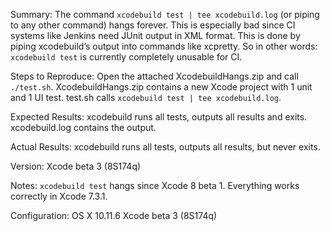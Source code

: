 Summary:
The command `xcodebuild test | tee xcodebuild.log` (or piping to any other command) hangs forever.
This is especially bad since CI systems like Jenkins need JUnit output in XML format. This is done by piping xcodebuild’s output into commands like xcpretty. So in other words: `xcodebuild test` is currently completely unusable for CI.

Steps to Reproduce:
Open the attached XcodebuildHangs.zip and call `./test.sh`.
XcodebuildHangs.zip contains a new Xcode project with 1 unit and 1 UI test.
test.sh calls `xcodebuild test | tee xcodebuild.log`.

Expected Results:
xcodebuild runs all tests, outputs all results and exits. xcodebuild.log contains the output.

Actual Results:
xcodebuild runs all tests, outputs all results, but never exits.

Version:
Xcode beta 3 (8S174q)

Notes:
`xcodebuild test` hangs since Xcode 8 beta 1. Everything works correctly in Xcode 7.3.1.

Configuration:
OS X 10.11.6
Xcode beta 3 (8S174q)
